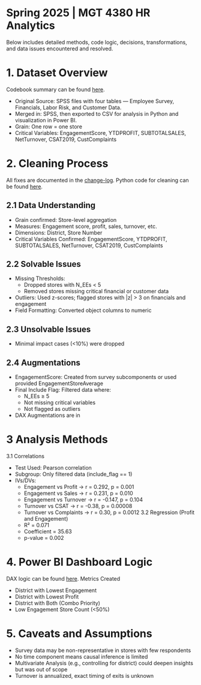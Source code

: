 # Spring 2025 | MGT 4380 HR Analytics
Below includes detailed methods, code logic, decisions, transformations, and data issues encountered and resolved.

# 1. Dataset Overview

Codebook summary can be found [here](Henshaws_Codebook_Summary.xlsx).
- Original Source: SPSS files with four tables — Employee Survey, Financials, Labor Risk, and Customer Data.
- Merged in: SPSS, then exported to CSV for analysis in Python and visualization in Power BI.
- Grain: One row = one store
- Critical Variables: EngagementScore, YTDPROFIT, SUBTOTALSALES, NetTurnover, CSAT2019, CustComplaints
# 2. Cleaning Process
All fixes are documented in the [change-log](Henshaw_Changelog.xlsx).
Python code for cleaning can be found [here](henshaw's.py).

## 2.1 Data Understanding
- Grain confirmed: Store-level aggregation
- Measures: Engagement score, profit, sales, turnover, etc.
- Dimensions: District, Store Number
- Critical Variables Confirmed: EngagementScore, YTDPROFIT, SUBTOTALSALES, NetTurnover, CSAT2019, CustComplaints
## 2.2 Solvable Issues
- Missing Thresholds:
  - Dropped stores with N_EEs < 5
  - Removed stores missing critical financial or customer data
- Outliers: Used z-scores; flagged stores with |z| > 3 on financials and engagement
- Field Formatting: Converted object columns to numeric
## 2.3 Unsolvable Issues
- Minimal impact cases (<10%) were dropped
## 2.4 Augmentations
- EngagementScore: Created from survey subcomponents or used provided EngagementStoreAverage
- Final Include Flag: Filtered data where:
    - N_EEs ≥ 5
    - Not missing critical variables
    - Not flagged as outliers
- DAX Augmentations are in
# 3 Analysis Methods
3.1 Correlations
- Test Used: Pearson correlation
- Subgroup: Only filtered data (include_flag == 1)
- IVs/DVs:
    - Engagement vs Profit → r = 0.292, p = 0.001
    - Engagement vs Sales → r = 0.231, p = 0.010
    - Engagement vs Turnover → r = -0.147, p = 0.104
    - Turnover vs CSAT → r = -0.38, p = 0.00008
    - Turnover vs Complaints → r = 0.30, p = 0.0012
3.2 Regression (Profit and Engagement)
  - R² = 0.071
  - Coefficient = 35.63
  -  p-value = 0.002

# 4. Power BI Dashboard Logic
DAX logic can be found [here](henshaws-dax-measures.md).
Metrics Created
  - District with Lowest Engagement
  - District with Lowest Profit
  - District with Both (Combo Priority)
  - Low Engagement Store Count (<50%)
# 5. Caveats and Assumptions 
- Survey data may be non-representative in stores with few respondents
- No time component means causal inference is limited
- Multivariate Analysis (e.g., controlling for district) could deepen insights but was out of scope
- Turnover is annualized, exact timing of exits is unknown
    
